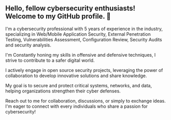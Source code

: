 ## Hello, fellow cybersecurity enthusiasts! Welcome to my GitHub profile. 👋

I'm a cybersecurity professional with 5 years of experience in the industry, specializing in Web/Mobile Application Security, External Penetration Testing, Vulnerabilities Assessment, Configuration Review, Security Audits and security analysis.

I'm Constantly honing my skills in offensive and defensive techniques, I strive to contribute to a safer digital world.

I actively engage in open source security projects, leveraging the power of collaboration to develop innovative solutions and share knowledge.

My goal is to secure and protect critical systems, networks, and data, helping organizations strengthen their cyber defenses.

Reach out to me for collaboration, discussions, or simply to exchange ideas. I'm eager to connect with every individuals who share a passion for cybersecurity!
